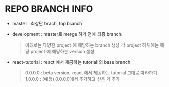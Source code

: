 # REPO BRANCH INFO

-   master : 최상단 brach, top branch

-   development : master로 merge 하기 전에 최종 branch

    > 아래로는 다양한 project 에 해당하는 branch 생성
    > 각 project 하위에는 해당 project 에 해당하는 version 생성

-   react-tutorial : react 에서 제공하는 tutorial 의 base branch
    > 0.0.0.0 : beta version, react 에서 제공하는 tutorial 그대로 따라하기
    > 1.0.0.0 : (예정) 0.0.0.0에서 추가하고 싶은 거 추가
